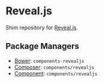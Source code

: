 Reveal.js
=========

Shim repository for [Reveal.js](http://github.com/hakimel/reveal.js).

Package Managers
----------------

* [Bower](http://bower.io): `components-revealjs`
* [Composer](http://packagist.org/packages/components/highlightjs): `components/revealjs`
* [Component](http://component.io): `components/revealjs`
